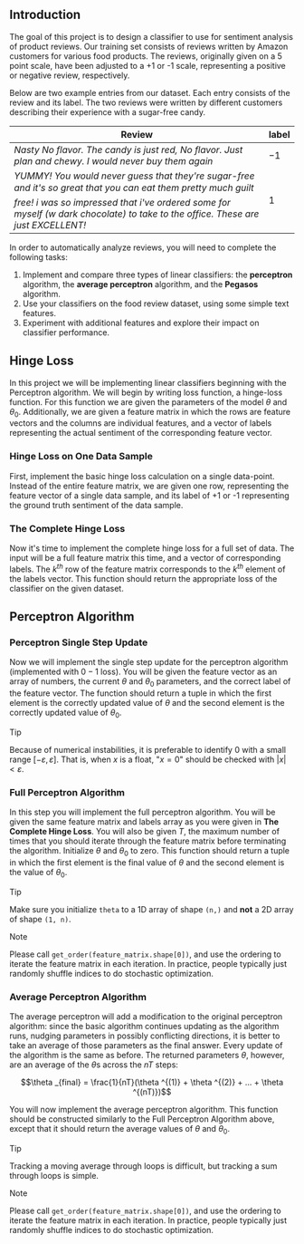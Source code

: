 ## Introduction

The goal of this project is to design a classifier to use for sentiment analysis of product reviews. 
Our training set consists of reviews written by Amazon customers for various food products. 
The reviews, originally given on a 5 point scale, have been adjusted to a +1 or -1 scale, 
representing a positive or negative review, respectively.

Below are two example entries from our dataset. 
Each entry consists of the review and its label. 
The two reviews were written by different customers describing their experience with a sugar-free candy.

| Review                                                                                                                                                                                                                                            | label |
|---------------------------------------------------------------------------------------------------------------------------------------------------------------------------------------------------------------------------------------------------|-------|
| *Nasty No flavor. The candy is just red, No flavor. Just plan and chewy. I would never buy them again*                                                                                                                                            | $-1$  |
| *YUMMY! You would never guess that they're sugar-free and it's so great that you can eat them pretty much guilt free! i was so impressed that i've ordered some for myself (w dark chocolate) to take to the office. These are just EXCELLENT!* | $1$   |

In order to automatically analyze reviews, you will need to complete the following tasks:

1. Implement and compare three types of linear classifiers: 
   the **perceptron** algorithm, the **average perceptron** algorithm, and the **Pegasos** algorithm.
2. Use your classifiers on the food review dataset, using some simple text features.
3. Experiment with additional features and explore their impact on classifier performance.


## Hinge Loss
In this project we will be implementing linear classifiers beginning with the Perceptron algorithm. 
We will begin by writing loss function, a hinge-loss function. 
For this function we are given the parameters of the model $\theta$ and $\theta _0$. 
Additionally, we are given a feature matrix in which the rows are feature vectors and the columns are individual features,
and a vector of labels representing the actual sentiment of the corresponding feature vector.

### Hinge Loss on One Data Sample
First, implement the basic hinge loss calculation on a single data-point. 
Instead of the entire feature matrix, we are given one row, representing the feature vector of a single data sample, 
and its label of +1 or -1 representing the ground truth sentiment of the data sample.

### The Complete Hinge Loss
Now it's time to implement the complete hinge loss for a full set of data. 
The input will be a full feature matrix this time, and a vector of corresponding labels. 
The $k^{th}$ row of the feature matrix corresponds to the $k^{th}$ element of the labels vector. 
This function should return the appropriate loss of the classifier on the given dataset.

## Perceptron Algorithm

### Perceptron Single Step Update
Now we will implement the single step update for the perceptron algorithm (implemented with $0-1$ loss). 
You will be given the feature vector as an array of numbers, the current $\theta$ and $\theta_0$ parameters, 
and the correct label of the feature vector. 
The function should return a tuple in which the first element is the correctly updated value of $\theta$ 
and the second element is the correctly updated value of $\theta_0$.

> [!TIP]
> Because of numerical instabilities, it is preferable to identify $0$ with a small range $[-\varepsilon , \varepsilon ]$. 
> That is, when $x$ is a float, "$x=0$" should be checked with $|x| < \varepsilon$.

### Full Perceptron Algorithm
In this step you will implement the full perceptron algorithm. 
You will be given the same feature matrix and labels array as you were given in **The Complete Hinge Loss**. 
You will also be given $T$,
the maximum number of times that you should iterate through the feature matrix before terminating the algorithm. 
Initialize $\theta$ and $\theta_0$ to zero. 
This function should return a tuple in which the first element is the final value of $\theta$ and 
the second element is the value of $\theta_0$.

> [!TIP]
> Make sure you initialize `theta` to a 1D array of shape `(n,)` and **not** a 2D array of shape `(1, n)`.

> [!NOTE]
> Please call `get_order(feature_matrix.shape[0])`, and use the ordering to iterate the feature matrix in each iteration. 
> In practice, people typically just randomly shuffle indices to do stochastic optimization.

### Average Perceptron Algorithm 
The average perceptron will add a modification to the original perceptron algorithm: 
since the basic algorithm continues updating as the algorithm runs, 
nudging parameters in possibly conflicting directions, 
it is better to take an average of those parameters as the final answer. 
Every update of the algorithm is the same as before. 
The returned parameters $\theta$, however, are an average of the $\theta$s across the $nT$ steps:

$$\theta _{final} = \frac{1}{nT}(\theta ^{(1)} + \theta ^{(2)} + ... + \theta ^{(nT)})$$

You will now implement the average perceptron algorithm. 
This function should be constructed similarly to the Full Perceptron Algorithm above, 
except that it should return the average values of $\theta$ and $\theta_0$.

> [!TIP]
> Tracking a moving average through loops is difficult, but tracking a sum through loops is simple.

> [!NOTE]
> Please call `get_order(feature_matrix.shape[0])`, and use the ordering to iterate the feature matrix in each iteration. 
> In practice, people typically just randomly shuffle indices to do stochastic optimization.